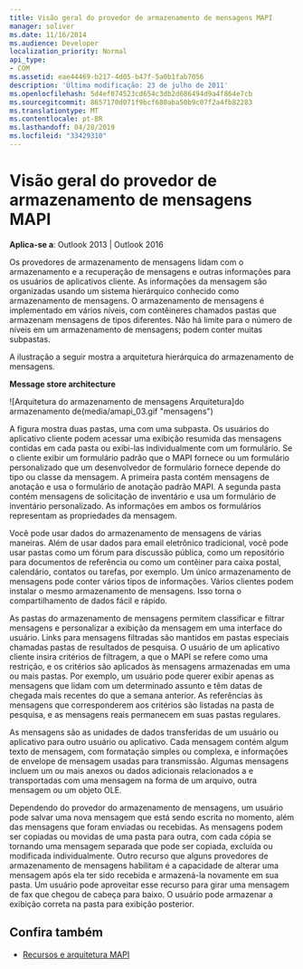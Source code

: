 ```yaml
---
title: Visão geral do provedor de armazenamento de mensagens MAPI
manager: soliver
ms.date: 11/16/2014
ms.audience: Developer
localization_priority: Normal
api_type:
- COM
ms.assetid: eae44469-b217-4d05-b47f-5a0b1fab7056
description: 'Última modificação: 23 de julho de 2011'
ms.openlocfilehash: 5d4ef074523cd654c3db2d686494d9a4f864e7cb
ms.sourcegitcommit: 8657170d071f9bcf680aba50b9c07f2a4fb82283
ms.translationtype: MT
ms.contentlocale: pt-BR
ms.lasthandoff: 04/28/2019
ms.locfileid: "33429310"
---
```

# <a name="mapi-message-store-provider-overview"></a>Visão geral do provedor de armazenamento de mensagens MAPI
  
**Aplica-se a**: Outlook 2013 | Outlook 2016 
  
Os provedores de armazenamento de mensagens lidam com o armazenamento e a recuperação de mensagens e outras informações para os usuários de aplicativos cliente. As informações da mensagem são organizadas usando um sistema hierárquico conhecido como armazenamento de mensagens. O armazenamento de mensagens é implementado em vários níveis, com contêineres chamados pastas que armazenam mensagens de tipos diferentes. Não há limite para o número de níveis em um armazenamento de mensagens; podem conter muitas subpastas. 
  
A ilustração a seguir mostra a arquitetura hierárquica do armazenamento de mensagens.
  
**Message store architecture**
  
![Arquitetura do armazenamento de mensagens Arquitetura]do armazenamento de(media/amapi_03.gif "mensagens")
  
A figura mostra duas pastas, uma com uma subpasta. Os usuários do aplicativo cliente podem acessar uma exibição resumida das mensagens contidas em cada pasta ou exibi-las individualmente com um formulário. Se o cliente exibir um formulário padrão que o MAPI fornece ou um formulário personalizado que um desenvolvedor de formulário fornece depende do tipo ou classe da mensagem. A primeira pasta contém mensagens de anotação e usa o formulário de anotação padrão MAPI. A segunda pasta contém mensagens de solicitação de inventário e usa um formulário de inventário personalizado. As informações em ambos os formulários representam as propriedades da mensagem.
  
Você pode usar dados do armazenamento de mensagens de várias maneiras. Além de usar dados para email eletrônico tradicional, você pode usar pastas como um fórum para discussão pública, como um repositório para documentos de referência ou como um contêiner para caixa postal, calendário, contatos ou tarefas, por exemplo. Um único armazenamento de mensagens pode conter vários tipos de informações. Vários clientes podem instalar o mesmo armazenamento de mensagens. Isso torna o compartilhamento de dados fácil e rápido. 
  
As pastas do armazenamento de mensagens permitem classificar e filtrar mensagens e personalizar a exibição da mensagem em uma interface do usuário. Links para mensagens filtradas são mantidos em pastas especiais chamadas pastas de resultados de pesquisa. O usuário de um aplicativo cliente insira critérios de filtragem, a que o MAPI se refere como uma restrição, e os critérios são aplicados às mensagens armazenadas em uma ou mais pastas. Por exemplo, um usuário pode querer exibir apenas as mensagens que lidam com um determinado assunto e têm datas de chegada mais recentes do que a semana anterior. As referências às mensagens que corresponderem aos critérios são listadas na pasta de pesquisa, e as mensagens reais permanecem em suas pastas regulares.
  
As mensagens são as unidades de dados transferidas de um usuário ou aplicativo para outro usuário ou aplicativo. Cada mensagem contém algum texto de mensagem, com formatação simples ou complexa, e informações de envelope de mensagem usadas para transmissão. Algumas mensagens incluem um ou mais anexos ou dados adicionais relacionados a e transportadas com uma mensagem na forma de um arquivo, outra mensagem ou um objeto OLE. 
  
Dependendo do provedor do armazenamento de mensagens, um usuário pode salvar uma nova mensagem que está sendo escrita no momento, além das mensagens que foram enviadas ou recebidas. As mensagens podem ser copiadas ou movidas de uma pasta para outra, com cada cópia se tornando uma mensagem separada que pode ser copiada, excluída ou modificada individualmente. Outro recurso que alguns provedores de armazenamento de mensagens habilitam é a capacidade de alterar uma mensagem após ela ter sido recebida e armazená-la novamente em sua pasta. Um usuário pode aproveitar esse recurso para girar uma mensagem de fax que chegou de cabeça para baixo. O usuário pode armazenar a exibição correta na pasta para exibição posterior. 
  
## <a name="see-also"></a>Confira também

- [Recursos e arquitetura MAPI](mapi-features-and-architecture.md)

